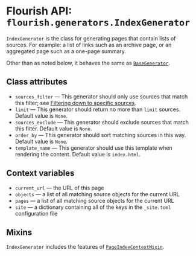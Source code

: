 # Flourish API: `flourish.generators.IndexGenerator`

`IndexGenerator` is the class for generating pages that contain lists of
sources. For example: a list of links such as an archive page, or an
aggregated page such as a one-page summary.

Other than as noted below, it behaves the same as
[`BaseGenerator`](/api-flourish-generators-base/).


## Class attributes

  * `sources_filter` — This generator should only use sources that match
    this filter; see
    [Filtering down to specific sources](/api-flourish/#filtering-down-to-specific-sources).
  * `limit` — This generator should return no more than `limit` sources.
    Default value is `None`.
  * `sources_exclude` — This generator should exclude sources that match
    this filter. Default value is `None`.
  * `order_by` — This generator should sort matching sources in this way.
    Default value is `None`.
  * `template_name` — This generator should use this template when rendering
    the content. Default value is `index.html`.


## Context variables

  * `current_url` — the URL of this page
  * `objects` — a list of all matching source objects for the current URL
  * `pages` — a list of all matching source objects for the current URL
  * `site` — a dictionary containing all of the keys in the `_site.toml`
    configuration file

## Mixins

`IndexGenerator` includes the features of
[`PageIndexContextMixin`](/api-flourish-generators/#pageindexcontextmixin).

